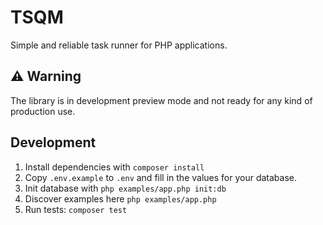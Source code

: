 # TSQM

Simple and reliable task runner for PHP applications.

## :warning: Warning

The library is in development preview mode and not ready for any kind of production use.

## Development 

1. Install dependencies with `composer install`
2. Copy `.env.example` to `.env` and fill in the values for your database.
4. Init database with `php examples/app.php init:db`
5. Discover examples here `php examples/app.php`
6. Run tests: `composer test`


